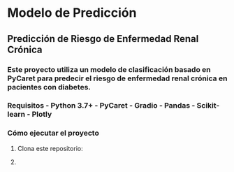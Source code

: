 # Modelo de Predicción 
 ## Predicción de Riesgo de Enfermedad Renal Crónica  
 ### Este proyecto utiliza un modelo de clasificación basado en PyCaret para predecir el riesgo de enfermedad renal crónica en pacientes con diabetes.  
 ### Requisitos  - Python 3.7+ - PyCaret - Gradio - Pandas - Scikit-learn - Plotly  
 ### Cómo ejecutar el proyecto  
 1. Clona este repositorio:
 2. ```bash    git clone https://github.com/JoseloArdiles/Renal-prediction.git
